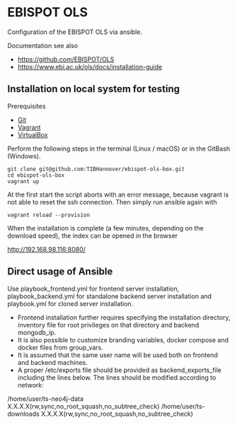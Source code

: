 # EBISPOT OLS

Configuration of the EBISPOT OLS via ansible.

Documentation see also
* https://github.com/EBISPOT/OLS
* https://www.ebi.ac.uk/ols/docs/installation-guide

## Installation on local system for testing

Prerequisites
* [Git](https://git-scm.com/downloads)
* [Vagrant](https://www.vagrantup.com/downloads.html)
* [VirtualBox](https://www.virtualbox.org/wiki/Downloads)

Perform the following steps in the terminal (Linux / macOS) or in the GitBash (Windows).
```
git clone git@github.com:TIBHannover/ebispot-ols-box.git
cd ebispot-ols-box
vagrant up
```
At the first start the script aborts with an error message, because vagrant is not able to reset the ssh connection. Then simply run ansible again with
```
vagrant reload --provision
```

When the installation is complete (a few minutes, depending on the download speed), the index can be opened in the browser

<http://192.168.98.116:8080/>

## Direct usage of Ansible
Use playbook_frontend.yml for frontend server installation, playbook_backend.yml for standalone backend server installation and playbook.yml for cloned server installation.

* Frontend installation further requires specifying the installation directory, inventory file for root privileges on that directory and backend mongodb_ip.
* It is also possible to customize branding variables, docker compose and docker files from group_vars.
* It is assumed that the same user name will be used both on frontend and backend machines. 
* A proper /etc/exports file should be provided as backend_exports_file including the lines below. The lines should be modified according to network:


/home/user/ts-neo4j-data  X.X.X.X(rw,sync,no_root_squash,no_subtree_check)
/home/user/ts-downloads  X.X.X.X(rw,sync,no_root_squash,no_subtree_check)

